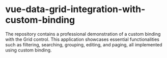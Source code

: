 # vue-data-grid-integration-with-custom-binding
The repository contains a professional demonstration of a custom binding with the Grid control. This application showcases essential functionalities such as filtering, searching, grouping, editing, and paging, all implemented using custom binding.
